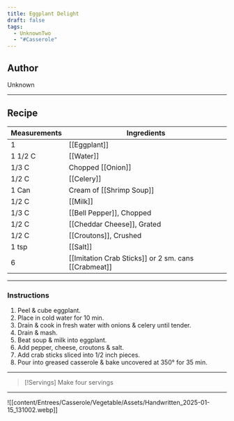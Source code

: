 ```yaml
---
title: Eggplant Delight
draft: false
tags:
  - UnknownTwo
  - "#Casserole"
---
```

## Author
Unknown
___
## Recipe

| Measurements | Ingredients               |
| :----------- | ------------------------- |
|1|[[Eggplant]]|
|1 1/2 C|[[Water]]|
|1/3 C|Chopped [[Onion]]|
|1/2 C|[[Celery]]|
|1 Can|Cream of [[Shrimp Soup]]|
|1/2 C|[[Milk]]|
|1/3 C|[[Bell Pepper]], Chopped|
|1/2 C|[[Cheddar Cheese]], Grated|
|1/2 C|[[Croutons]], Crushed|
|1 tsp|[[Salt]]|
|6|[[Imitation Crab Sticks]] or 2 sm. cans [[Crabmeat]]|
___
### Instructions
1. Peel & cube eggplant.
2. Place in cold water for 10 min.
3. Drain & cook in fresh water with onions & celery until tender.
4. Drain & mash.
5. Beat soup & milk into eggplant.
6. Add pepper, cheese, croutons & salt.
7. Add crab sticks sliced into 1/2 inch pieces.
8. Pour into greased casserole & bake uncovered at 350° for 35 min.
---
>[!Servings]
>Make four servings

___
![[content/Entrees/Casserole/Vegetable/Assets/Handwritten_2025-01-15_131002.webp]]
